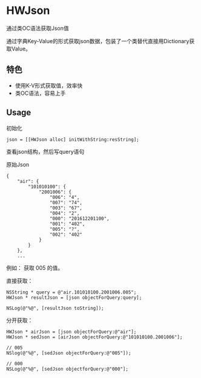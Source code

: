 # HWJson
通过类OC语法获取Json值

通过字典Key-Value的形式获取json数据，包装了一个类替代直接用Dictionary获取Value。

## 特色

* 使用K-V形式获取值，效率快
* 类OC语法，容易上手

## Usage

初始化

```
json = [[HWJson alloc] initWithString:resString];

```

查看json结构，然后写query语句

原始Json
```
{
    "air": {
        "101010100": {
            "2001006": {
                "006": "4",
                "007": "74",
                "003": "67",
                "004": "2",
                "000": "201612201100",
                "001": "402",
                "005": "?",
                "002": "402"
            }
        }
    },
    ...
```

例如： 获取 005 的值。

直接获取：
```
NSString * query = @"air.101010100.2001006.005";
HWJson * resultJson = [json objectForQuery:query];

NSLog(@"%@", [resultJson toString]);
```

分开获取：

```
HWJson * airJson = [json objectForQuery:@"air"];
HWJson * sedJson = [airJson objectForQuery:@"101010100.2001006"];

// 005
NSlog(@"%@", [sedJson objectForQuery:@"005"]);

// 000
NSLog(@"%@", [sedJson objectforQuery:@"000"];

```
